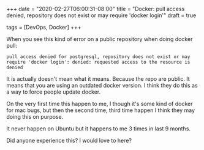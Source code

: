 +++
date = "2020-02-27T06:00:31-08:00"
title = "Docker: pull access denied, repository does not exist or may require 'docker login'"
draft = true

tags = [DevOps, Docker]
+++

When you see this kind of error on a public repository when doing docker
pull:

```
pull access denied for postgresql, repository does not exist or may
require 'docker login': denied: requested access to the resource is
denied
```

It is actually doesn't mean what it means. Because the repo are public.
It means that you are using an outdated docker version. I think they do
this as a way to force people update docker.

On the very first time this happen to me, I though it's some kind of
docker for mac bugs, but then the second time, third time happen I think
they may doing this on purpose.

It never happen on Ubuntu but it happens to me 3 times in last 9 months.

Did anyone experience this? I would love to here?
